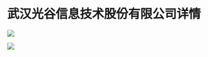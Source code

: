 # 武汉光谷信息技术股份有限公司详情

![][pic_1]

![][pic_2]

[pic_1]:https://github.com/miracle127/ShuZhongReport/blob/master/picture/shuzhong/bar_2.png
[pic_2]:https://github.com/miracle127/ShuZhongReport/blob/master/picture/shuzhong/relation_2.png
